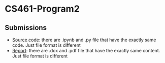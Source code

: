 # CS461-Program2

## Submissions
- <a href="https://github.com/JakeACross/CS461-Program2/tree/main/Submission/Source%20Code">Source code</a>: there are .ipynb and .py file that have the exactly same code. Just file format is different
- <a href="https://github.com/JakeACross/CS461-Program2/tree/main/Submission/Documents">Report</a>: there are .dox and .pdf file that have the exactly same content. Just file format is different
